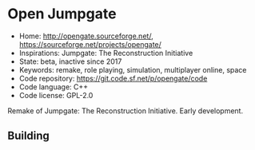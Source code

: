 # Open Jumpgate

- Home: http://opengate.sourceforge.net/, https://sourceforge.net/projects/opengate/
- Inspirations: Jumpgate: The Reconstruction Initiative
- State: beta, inactive since 2017
- Keywords: remake, role playing, simulation, multiplayer online, space
- Code repository: https://git.code.sf.net/p/opengate/code
- Code language: C++
- Code license: GPL-2.0

Remake of Jumpgate: The Reconstruction Initiative.
Early development.

## Building
